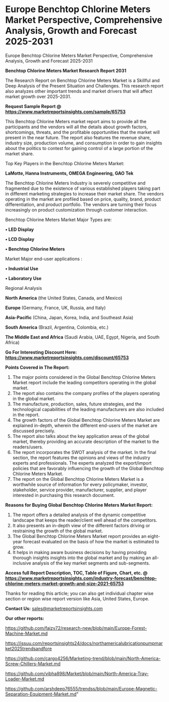 # Europe Benchtop Chlorine Meters Market Perspective, Comprehensive Analysis, Growth and Forecast 2025-2031
Europe Benchtop Chlorine Meters Market Perspective, Comprehensive Analysis, Growth and Forecast 2025-2031

<strong>Benchtop Chlorine Meters Market Research Report 2031</strong>

The Research Report on Benchtop Chlorine Meters Market is a Skillful and Deep Analysis of the Present Situation and Challenges. This research report also analyzes other important trends and market drivers that will affect market growth over 2025-2031.

<strong>Request Sample Report @ <a href=https://www.marketreportsinsights.com/sample/65753>https://www.marketreportsinsights.com/sample/65753</a></strong>

This Benchtop Chlorine Meters market report aims to provide all the participants and the vendors will all the details about growth factors, shortcomings, threats, and the profitable opportunities that the market will present in the near future. The report also features the revenue share, industry size, production volume, and consumption in order to gain insights about the politics to contest for gaining control of a large portion of the market share.

Top Key Players in the Benchtop Chlorine Meters Market:

<strong>LaMotte, Hanna Instruments, OMEGA Engineering, GAO Tek</strong>

The Benchtop Chlorine Meters Industry is severely competitive and fragmented due to the existence of various established players taking part in different marketing strategies to increase their market share. The vendors operating in the market are profiled based on price, quality, brand, product differentiation, and product portfolio. The vendors are turning their focus increasingly on product customization through customer interaction.

Benchtop Chlorine Meters Market Major Types are:

<strong>• LED Display

• LCD Display

• Benchtop Chlorine Meters</strong>

Market Major end-user applications :

<strong>• Industrial Use

• Laboratory Use</strong>

Regional Analysis

</u><strong><b>North America</b></strong> (the United States, Canada, and Mexico)

<strong><b>Europe </b></strong>(Germany, France, UK, Russia, and Italy)

<strong><b>Asia-Pacific</b></strong> (China, Japan, Korea, India, and Southeast Asia)

<strong><b>South America</b></strong> (Brazil, Argentina, Colombia, etc.)

<strong><b>The Middle East and Africa</b></strong> (Saudi Arabia, UAE, Egypt, Nigeria, and South Africa)

<strong>Go For Interesting Discount Here: <a href=https://www.marketreportsinsights.com/discount/65753>https://www.marketreportsinsights.com/discount/65753</a></strong>

<strong>Points Covered in The Report:</strong>
<ol>
  <li>The major points considered in the Global Benchtop Chlorine Meters Market report include the leading competitors operating in the global market.</li>
  <li>The report also contains the company profiles of the players operating in the global market.</li>
  <li>The manufacture, production, sales, future strategies, and the technological capabilities of the leading manufacturers are also included in the report.</li>
  <li>The growth factors of the Global Benchtop Chlorine Meters Market are explained in-depth, wherein the different end-users of the market are discussed precisely.</li>
  <li>The report also talks about the key application areas of the global market, thereby providing an accurate description of the market to the readers/users.</li>
  <li>The report incorporates the SWOT analysis of the market. In the final section, the report features the opinions and views of the industry experts and professionals. The experts analyzed the export/import policies that are favorably influencing the growth of the Global Benchtop Chlorine Meters Market.</li>
  <li>The report on the Global Benchtop Chlorine Meters Market is a worthwhile source of information for every policymaker, investor, stakeholder, service provider, manufacturer, supplier, and player interested in purchasing this research document.</li>
</ol>
<strong>Reasons for Buying Global Benchtop Chlorine Meters Market Report:</strong>

<ol>
  <li>The report offers a detailed analysis of the dynamic competitive landscape that keeps the reader/client well ahead of the competitors.</li>
  <li>It also presents an in-depth view of the different factors driving or restraining the growth of the global market.</li>
  <li>The Global Benchtop Chlorine Meters Market report provides an eight-year forecast evaluated on the basis of how the market is estimated to grow.</li>
  <li>It helps in making aware business decisions by having providing thorough insights insights into the global market and by making an all-inclusive analysis of the key market segments and sub-segments.</li>
</ol>
<strong>Access full Report Description, TOC, Table of Figure, Chart, etc. @ <a href=https://www.marketreportsinsights.com/industry-forecast/benchtop-chlorine-meters-market-growth-and-size-2021-65753>https://www.marketreportsinsights.com/industry-forecast/benchtop-chlorine-meters-market-growth-and-size-2021-65753</a></strong>


Thanks for reading this article; you can also get individual chapter wise section or region wise report version like Asia, United States, Europe.

<strong>Contact Us:</strong>
sales@marketreportsinsights.com

<strong>Our other reports:</strong>

<a href=https://github.com/faizy72/research-new/blob/main/Europe-Forest-Machine-Market.md>https://github.com/faizy72/research-new/blob/main/Europe-Forest-Machine-Market.md</a>

<a href=https://issuu.com/reportsinsights24/docs/northamericalubricationpumpmarket2025trendsandfore>https://issuu.com/reportsinsights24/docs/northamericalubricationpumpmarket2025trendsandfore</a>

<a href=https://github.com/cargo4256/Marketing-trend/blob/main/North-America-Screw-Chillers-Market.md>https://github.com/cargo4256/Marketing-trend/blob/main/North-America-Screw-Chillers-Market.md</a>

<a href=https://github.com/vibha898/Market/blob/main/North-America-Tray-Loader-Market.md>https://github.com/vibha898/Market/blob/main/North-America-Tray-Loader-Market.md</a>

<a href=https://github.com/arshdeep76555/trendss/blob/main/Europe-Magnetic-Separation-Equipment-Market.md>https://github.com/arshdeep76555/trendss/blob/main/Europe-Magnetic-Separation-Equipment-Market.md</a>"
